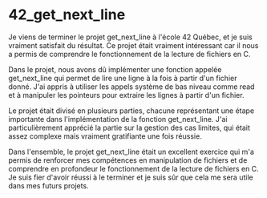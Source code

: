 ﻿# 42_get_next_line
 
 Je viens de terminer le projet get_next_line à l'école 42 Québec, et je suis vraiment satisfait du résultat. Ce projet était vraiment intéressant car il nous a permis de comprendre le fonctionnement de la lecture de fichiers en C.

Dans le projet, nous avons dû implémenter une fonction appelée get_next_line qui permet de lire une ligne à la fois à partir d'un fichier donné. J'ai appris à utiliser les appels système de bas niveau comme read et à manipuler les pointeurs pour extraire les lignes à partir d'un fichier.

Le projet était divisé en plusieurs parties, chacune représentant une étape importante dans l'implémentation de la fonction get_next_line. J'ai particulièrement apprécié la partie sur la gestion des cas limites, qui était assez complexe mais vraiment gratifiante une fois réussie.

Dans l'ensemble, le projet get_next_line était un excellent exercice qui m'a permis de renforcer mes compétences en manipulation de fichiers et de comprendre en profondeur le fonctionnement de la lecture de fichiers en C. Je suis fier d'avoir réussi à le terminer et je suis sûr que cela me sera utile dans mes futurs projets.

